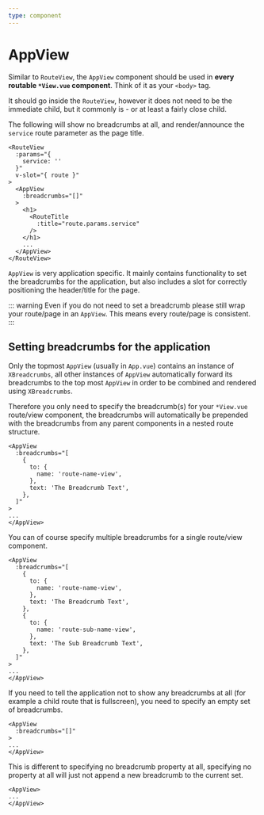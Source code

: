 ```yaml
---
type: component
---
```

# AppView

Similar to `RouteView`, the `AppView` component should be used in **every
routable `*View.vue` component**. Think of it as your `<body>` tag.

It should go inside the `RouteView`, however it does not need to be the
immediate child, but it commonly is - or at least a fairly close child.

The following will show no breadcrumbs at all, and render/announce the
`service` route parameter as the page title.

```vue
<RouteView
  :params="{
    service: ''
  }"
  v-slot="{ route }"
>
  <AppView
    :breadcrumbs="[]"
  >
    <h1>
      <RouteTitle
        :title="route.params.service"
      />
    </h1>
    ...
  </AppView>
</RouteView>
```

`AppView` is very application specific. It mainly contains functionality to set
the breadcrumbs for the application, but also includes a slot for correctly
positioning the header/title for the page.

::: warning
Even if you do not need to set a breadcrumb please still wrap your route/page
in an `AppView`. This means every route/page is consistent.
:::

## Setting breadcrumbs for the application

Only the topmost `AppView` (usually in `App.vue`) contains an instance of
`XBreadcrumbs`, all other instances of `AppView` automatically forward its
breadcrumbs to the top most `AppView` in order to be combined and rendered using
`XBreadcrumbs`.

Therefore you only need to specify the breadcrumb(s) for your `*View.vue`
route/view component, the breadcrumbs will automatically be prepended with the
breadcrumbs from any parent components in a nested route structure.

```vue
<AppView
  :breadcrumbs="[
    {
      to: {
        name: 'route-name-view',
      },
      text: 'The Breadcrumb Text',
    },
  ]"
>
...
</AppView>
```

You can of course specify multiple breadcrumbs for a single route/view component.

```vue
<AppView
  :breadcrumbs="[
    {
      to: {
        name: 'route-name-view',
      },
      text: 'The Breadcrumb Text',
    },
    {
      to: {
        name: 'route-sub-name-view',
      },
      text: 'The Sub Breadcrumb Text',
    },
  ]"
>
...
</AppView>
```

If you need to tell the application not to show any breadcrumbs at all (for
example a child route that is fullscreen), you need to specify an empty set of breadcrumbs.

```vue
<AppView
  :breadcrumbs="[]"
>
...
</AppView>
```

This is different to specifying no breadcrumb property at all, specifying no
property at all will just not append a new breadcrumb to the current set.

```vue
<AppView>
...
</AppView>
```

